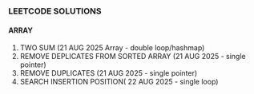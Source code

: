 ### LEETCODE SOLUTIONS

#### ARRAY 
1. TWO SUM (21 AUG 2025 Array - double loop/hashmap)
2. REMOVE DEPLICATES FROM SORTED ARRAY (21 AUG 2025 - single pointer)
3. REMOVE DUPLICATES (21 AUG 2025 - single pointer)
4. SEARCH INSERTION POSITION( 22 AUG 2025 - single loop)
